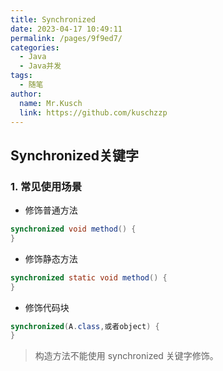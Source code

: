 ```yaml
---
title: Synchronized
date: 2023-04-17 10:49:11
permalink: /pages/9f9ed7/
categories:
  - Java
  - Java并发
tags:
  - 随笔
author:
  name: Mr.Kusch
  link: https://github.com/kuschzzp
---
```


## Synchronized关键字

### 1. 常见使用场景

- 修饰普通方法

```java
synchronized void method() {
}
```

- 修饰静态方法

```java
synchronized static void method() {
}
```

- 修饰代码块

```java
synchronized(A.class,或者object) {
}
```

> 构造方法不能使用 synchronized 关键字修饰。
